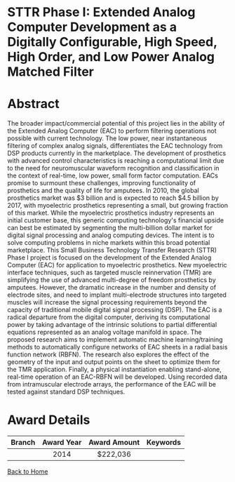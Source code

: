 
STTR Phase I: Extended Analog Computer Development as a Digitally Configurable, High Speed, High Order, and Low Power Analog Matched Filter
===========================================================================================================================================

# Abstract


The broader impact/commercial potential of this project lies in the ability of the Extended Analog Computer (EAC) to perform filtering operations not possible with current technology. The low power, near instantaneous filtering of complex analog signals, differentiates the EAC technology from DSP products currently in the marketplace. The development of prosthetics with advanced control characteristics is reaching a computational limit due to the need for neuromuscular waveform recognition and classification in the context of real-time, low power, small form factor computation. EACs promise to surmount these challenges, improving functionality of prosthetics and the quality of life for amputees. In 2010, the global prosthetics market was $3 billion and is expected to reach $4.5 billion by 2017, with myoelectric prosthetics representing a small, but growing fraction of this market. While the myoelectric prosthetics industry represents an initial customer base, this generic computing technology&#039;s financial upside can best be estimated by segmenting the multi-billion dollar market for digital signal processing and analog computing devices. The intent is to solve computing problems in niche markets within this broad potential marketplace. This Small Business Technology Transfer Research (STTR) Phase I project is focused on the development of the Extended Analog Computer (EAC) for application to myoelectric prosthetics. New myoelectric interface techniques, such as targeted muscle reinnervation (TMR) are simplifying the use of advanced multi-degree of freedom prosthetics by amputees. However, the dramatic increase in the number and density of electrode sites, and need to implant multi-electrode structures into targeted muscles will increase the signal processing requirements beyond the capacity of traditional mobile digital signal processing (DSP). The EAC is a radical departure from the digital computer, deriving its computational power by taking advantage of the intrinsic solutions to partial differential equations represented as an analog voltage manifold in space. The proposed research aims to implement automatic machine learning/training methods to automatically configure networks of EAC sheets in a radial basis function network (RBFN). The research also explores the effect of the geometry of the input and output points on the sheet to optimize them for the TMR application. Finally, a physical instantiation enabling stand-alone, real-time operation of an EAC-RBFN will be developed. Using recorded data from intramuscular electrode arrays, the performance of the EAC will be tested against standard DSP techniques.  

# Award Details

|Branch|Award Year|Award Amount|Keywords|
| :---: | :---: | :---: | :---: |
||2014|$222,036||
  
  


[Back to Home](https://github.com/chrischow/dod_sbir_awards/Reports/JT/#159)